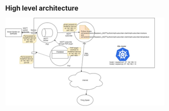 ## High level architecture

![alt text](https://github.com/riolaf05/iot-home/blob/raspberry-containers/Arduino-Raspberry_MQTT/devices/MQTT_publisher_subscriber_smart_garden/Smart_Garden_high_level_architecture.jpg)
